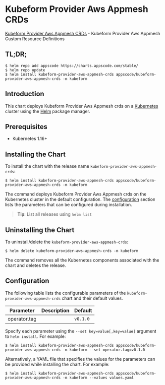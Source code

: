 # Kubeform Provider Aws Appmesh CRDs

[Kubeform Provider Aws Appmesh CRDs](https://github.com/kubeform) - Kubeform Provider Aws Appmesh Custom Resource Definitions

## TL;DR;

```console
$ helm repo add appscode https://charts.appscode.com/stable/
$ helm repo update
$ helm install kubeform-provider-aws-appmesh-crds appscode/kubeform-provider-aws-appmesh-crds -n kubeform
```

## Introduction

This chart deploys Kubeform Provider Aws Appmesh crds on a [Kubernetes](http://kubernetes.io) cluster using the [Helm](https://helm.sh) package manager.

## Prerequisites

- Kubernetes 1.16+

## Installing the Chart

To install the chart with the release name `kubeform-provider-aws-appmesh-crds`:

```console
$ helm install kubeform-provider-aws-appmesh-crds appscode/kubeform-provider-aws-appmesh-crds -n kubeform
```

The command deploys Kubeform Provider Aws Appmesh crds on the Kubernetes cluster in the default configuration. The [configuration](#configuration) section lists the parameters that can be configured during installation.

> **Tip**: List all releases using `helm list`

## Uninstalling the Chart

To uninstall/delete the `kubeform-provider-aws-appmesh-crds`:

```console
$ helm delete kubeform-provider-aws-appmesh-crds -n kubeform
```

The command removes all the Kubernetes components associated with the chart and deletes the release.

## Configuration

The following table lists the configurable parameters of the `kubeform-provider-aws-appmesh-crds` chart and their default values.

|  Parameter   | Description | Default  |
|--------------|-------------|----------|
| operator.tag |             | `v0.1.0` |


Specify each parameter using the `--set key=value[,key=value]` argument to `helm install`. For example:

```console
$ helm install kubeform-provider-aws-appmesh-crds appscode/kubeform-provider-aws-appmesh-crds -n kubeform --set operator.tag=v0.1.0
```

Alternatively, a YAML file that specifies the values for the parameters can be provided while
installing the chart. For example:

```console
$ helm install kubeform-provider-aws-appmesh-crds appscode/kubeform-provider-aws-appmesh-crds -n kubeform --values values.yaml
```

